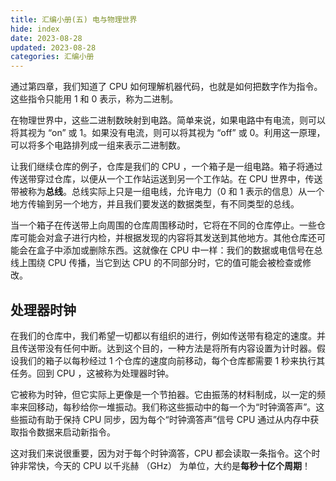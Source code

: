 ```yaml
---
title: 汇编小册(五) 电与物理世界
hide: index
date: 2023-08-28
updated: 2023-08-28
categories: 汇编小册
---
```


通过第四章，我们知道了 CPU 如何理解机器代码，也就是如何把数字作为指令。这些指令只能用 1 和 0 表示，称为二进制。

在物理世界中，这些二进制数映射到电路。简单来说，如果电路中有电流，则可以将其视为 “on” 或 1。如果没有电流，则可以将其视为 “off” 或 0。利用这一原理，可以将多个电路排列成一组来表示二进制数。

让我们继续仓库的例子，仓库是我们的 CPU ，一个箱子是一组电路。箱子将通过传送带穿过仓库，以便从一个工作站运送到另一个工作站。在 CPU 世界中，传送带被称为**总线**。总线实际上只是一组电线，允许电力（0 和 1 表示的信息）从一个地方传输到另一个地方，并且我们要发送的数据类型，有不同类型的总线。

当一个箱子在传送带上向周围的仓库周围移动时，它将在不同的仓库停止。一些仓库可能会对盒子进行内检，并根据发现的内容将其发送到其他地方。其他仓库还可能会在盒子中添加或删除东西。这就像在 CPU 中一样：我们的数据或电信号在总线上围绕 CPU 传播，当它到达 CPU 的不同部分时，它的值可能会被检查或修改。

## 处理器时钟

在我们的仓库中，我们希望一切都以有组织的进行，例如传送带有稳定的速度。并且传送带没有任何中断。达到这个目的，一种方法是将所有内容设置为计时器。假设我们的箱子以每秒经过 1 个仓库的速度向前移动，每个仓库都需要 1 秒来执行其任务。回到 CPU ，这被称为处理器时钟。

它被称为时钟，但它实际上更像是一个节拍器。它由振荡的材料制成，以一定的频率来回移动，每秒给你一堆振动。我们称这些振动中的每一个为“时钟滴答声”。这些振动有助于保持 CPU 同步，因为每个“时钟滴答声”信号 CPU 通过从内存中获取指令数据来启动新指令。

这对我们来说很重要，因为对于每个时钟滴答，CPU 都会读取一条指令。这个时钟非常快，今天的 CPU 以千兆赫 （GHz） 为单位，大约是**每秒十亿个周期**！